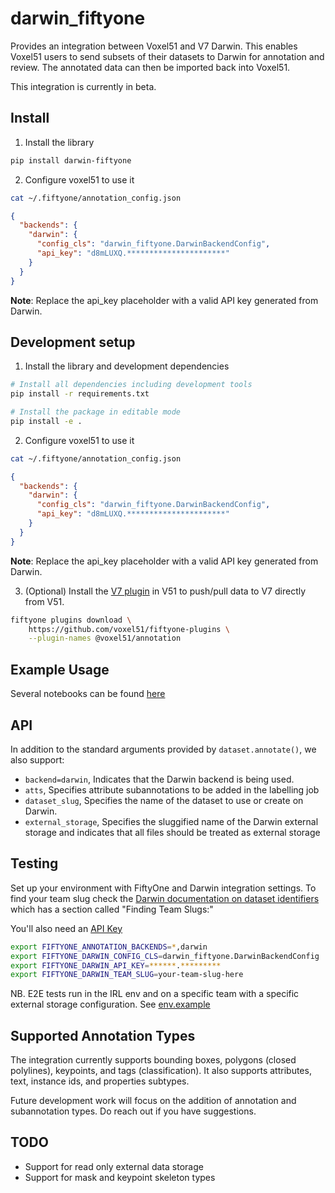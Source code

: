 # darwin_fiftyone

Provides an integration between Voxel51 and V7 Darwin. This enables Voxel51 users to send subsets of their datasets to Darwin for annotation and review. The annotated data can then be imported back into Voxel51.

This integration is currently in beta.

## Install
1. Install the library
``` bash
pip install darwin-fiftyone 
```

2. Configure voxel51 to use it
```bash
cat ~/.fiftyone/annotation_config.json
```

```json
{
  "backends": {
    "darwin": {
      "config_cls": "darwin_fiftyone.DarwinBackendConfig",
      "api_key": "d8mLUXQ.**********************"
    }
  }
}
```
**Note**: Replace the api_key placeholder with a valid API key generated from Darwin.

## Development setup

1. Install the library and development dependencies
```bash
# Install all dependencies including development tools
pip install -r requirements.txt

# Install the package in editable mode
pip install -e .
```

2. Configure voxel51 to use it
```bash
cat ~/.fiftyone/annotation_config.json
```

```json
{
  "backends": {
    "darwin": {
      "config_cls": "darwin_fiftyone.DarwinBackendConfig",
      "api_key": "d8mLUXQ.**********************"
    }
  }
}
```
**Note**: Replace the api_key placeholder with a valid API key generated from Darwin.

3. (Optional) Install the [V7 plugin](https://docs.voxel51.com/integrations/v7.html) in V51 to push/pull data to V7 directly from V51.
```bash
fiftyone plugins download \
    https://github.com/voxel51/fiftyone-plugins \
    --plugin-names @voxel51/annotation
```
## Example Usage

Several notebooks can be found [here](./notebooks/) 


## API

In addition to the standard arguments provided by `dataset.annotate()`, we also support:

- `backend=darwin`, Indicates that the Darwin backend is being used.
- `atts`, Specifies attribute subannotations to be added in the labelling job
- `dataset_slug`, Specifies the name of the dataset to use or create on Darwin.
- `external_storage`, Specifies the sluggified name of the Darwin external storage and indicates that all files should be treated as external storage



## Testing 
Set up your environment with FiftyOne and Darwin integration settings. To find your team slug check the [Darwin documentation on dataset identifiers](https://docs.v7labs.com/reference/datasetidentifier) which has a section called "Finding Team Slugs:"

You'll also need an [API Key](https://docs.v7labs.com/docs/use-the-darwin-python-library-to-manage-your-data)

```bash
export FIFTYONE_ANNOTATION_BACKENDS=*,darwin
export FIFTYONE_DARWIN_CONFIG_CLS=darwin_fiftyone.DarwinBackendConfig
export FIFTYONE_DARWIN_API_KEY=******.*********
export FIFTYONE_DARWIN_TEAM_SLUG=your-team-slug-here
```
NB. E2E tests run in the IRL env and on a specific team with a specific external storage configuration. See [env.example](env.example)

## Supported Annotation Types

The integration currently supports bounding boxes, polygons (closed polylines), keypoints, and tags (classification). It also supports attributes, text, instance ids, and properties subtypes.

Future development work will focus on the addition of annotation and subannotation types. Do reach out if you have suggestions.

## TODO
- Support for read only external data storage
- Support for mask and keypoint skeleton types

